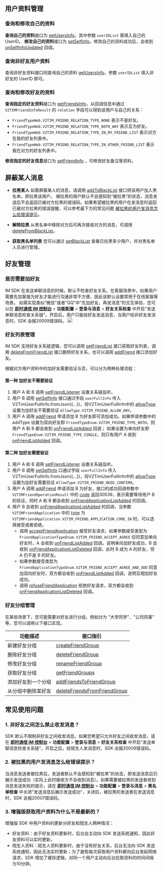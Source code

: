 ## 用户资料管理
### 查询和修改自己的资料
**查询自己的资料**接口为 [getUsersInfo](https://pub.dev/documentation/tencent_im_sdk_plugin/latest/manager_v2_tim_manager/V2TIMManager/getUsersInfo.html)，其中参数 `userIDList` 需填入自己的 UserID。
**修改自己的资料**接口为 [setSelfInfo](https://pub.dev/documentation/tencent_im_sdk_plugin/latest/manager_v2_tim_manager/V2TIMManager/setSelfInfo.html)。修改自己的资料成功后，会收到 [onSelfInfoUpdated](https://pub.dev/documentation/tencent_im_sdk_plugin_platform_interface/latest/enum_V2TimSDKListener/V2TimSDKListener/onSelfInfoUpdated.html) 回调。

### 查询非好友用户资料
查询非好友资料接口同查询自己的资料 [getUsersInfo](https://pub.dev/documentation/tencent_im_sdk_plugin/latest/manager_v2_tim_manager/V2TIMManager/getUsersInfo.html)，参数 `userIDList` 填入非好友的 UserID 即可。

### 查询和修改好友的资料
**查询指定的好友资料**接口为 [getFriendsInfo](https://pub.dev/documentation/tencent_im_sdk_plugin/latest/manager_v2_tim_friendship_manager/V2TIMFriendshipManager/getFriendsInfo.html)，从回调信息中通过 `V2TIMFriendInfoResult` 的 `relation` 字段可以得到该用户与自己的关系：
- `FriendTypeWeb.V2TIM_FRIEND_RELATION_TYPE_NONE` 表示不是好友。
- `FriendTypeWeb.V2TIM_FRIEND_RELATION_TYPE_BOTH_WAY` 表示互为好友。
- `FriendTypeWeb.V2TIM_FRIEND_RELATION_TYPE_IN_MY_FRIEND_LIST` 表示对方在我的好友列表中。
- `FriendTypeWeb.V2TIM_FRIEND_RELATION_TYPE_IN_OTHER_FRIEND_LIST` 表示我在对方的好友列表中。

**修改指定的好友信息**接口为 [setFriendInfo](https://pub.dev/documentation/tencent_im_sdk_plugin/latest/manager_v2_tim_friendship_manager/V2TIMFriendshipManager/setFriendInfo.html) ，可修改好友备注等资料。

## 屏蔽某人消息
- **拉黑某人**
如需屏蔽某人的消息，请调用 [addToBlackList](https://pub.dev/documentation/tencent_im_sdk_plugin/latest/manager_v2_tim_friendship_manager/V2TIMFriendshipManager/addToBlackList.html) 接口把该用户加入黑名单，即拉黑该用户。
被拉黑的用户默认不会感知到“被拉黑”的状态，消息发送后不会返回已被对方拉黑的错误码。如果希望被拉黑的用户在发消息时返回已被对方拉黑的错误提醒，可以参考最下方的常见问题 [被拉黑的用户发消息怎么给错误提示](#msgSendTips)。

- **解除拉黑**
从黑名单中移除对方后可再次接收对方的消息，可调用 [deleteFromBlackList](https://pub.dev/documentation/tencent_im_sdk_plugin/latest/manager_v2_tim_friendship_manager/V2TIMFriendshipManager/deleteFromBlackList.html)。

- **获取黑名单列表**
您可以通过 [getBlackList](https://pub.dev/documentation/tencent_im_sdk_plugin/latest/manager_v2_tim_friendship_manager/V2TIMFriendshipManager/getBlackList.html) 查看已拉黑多少用户，并对黑名单人员进行管理。

## 好友管理
### 是否需要加好友
IM SDK 在发送单聊消息的时候，默认不检查好友关系。在客服场景中，如果用户需要先加客服为好友才能进行沟通非常不方便，因此该默认设置常用于在线客服等场景。
如需实现类似“微信”或者“QQ”中“先加好友，再发消息”的交互体验，您可以在 [**即时通信 IM 控制台**](https://console.cloud.tencent.com/im) > **功能配置** > **登录与消息** > **好友关系检查** 中开启"发送单聊消息检查关系链"。开启后，用户只能给好友发送消息，当用户给非好友发消息时，SDK 会报20009错误码。
![](https://qcloudimg.tencent-cloud.cn/raw/56eebda5e424acc4f2a426bba5fe7c22.png)

### 好友列表管理

IM SDK 支持好友关系链逻辑，您可以调用 [getFriendList](https://pub.dev/documentation/tencent_im_sdk_plugin/latest/manager_v2_tim_friendship_manager/V2TIMFriendshipManager/getFriendList.html) 接口获取好友列表，调用 [deleteFromFriendList](https://pub.dev/documentation/tencent_im_sdk_plugin/latest/manager_v2_tim_friendship_manager/V2TIMFriendshipManager/deleteFromFriendList.html) 接口删除好友关系，也可以调用 [addFriend](https://pub.dev/documentation/tencent_im_sdk_plugin/latest/manager_v2_tim_friendship_manager/V2TIMFriendshipManager/addFriend.html) 接口添加好友。

根据对方用户资料中的加好友需要验证与否，可以分为两种处理流程：

#### 第一种 加好友不需要验证
1. 用户 A 和 B 调用 [setFriendListener](https://pub.dev/documentation/tencent_im_sdk_plugin_platform_interface/latest/method_channel_im_flutter/MethodChannelIm/setFriendListener.html) 设置关系链监听。
2. 用户 B 调用 [setSelfInfo](https://pub.dev/documentation/tencent_im_sdk_plugin/latest/manager_v2_tim_manager/V2TIMManager/setSelfInfo.html) 接口通过字段 `userFullInfo` 传入 V2TimUserFullInfo.fromJson({...})，将V2TimUserFullInfo中的 [allowType](https://pub.dev/documentation/tencent_im_sdk_plugin_platform_interface/latest/models_v2_tim_user_full_info/V2TimUserFullInfo/allowType.html) 设置为加好友不需要验证 `AllowType.V2TIM_FRIEND_ALLOW_ANY`。
3. 用户 A 调用  [addFriend](https://pub.dev/documentation/tencent_im_sdk_plugin/latest/manager_v2_tim_friendship_manager/V2TIMFriendshipManager/addFriend.html) 申请添加 B 为好友即可添加成功。如果申请参数中的 addType 设置为双向好友即 `FriendTypeEnum.V2TIM_FRIEND_TYPE_BOTH`，则用户 A 和 B 都会收到 [onFriendListAdded](https://pub.dev/documentation/tencent_im_sdk_plugin_platform_interface/latest/enum_V2TimFriendshipListener/V2TimFriendshipListener/onFriendListAdded.html) 回调；
	如果设置为单向好友即 `FriendTypeEnum.V2TIM_FRIEND_TYPE_SINGLE`，则只有用户 A 收到 [onFriendListAdded](https://pub.dev/documentation/tencent_im_sdk_plugin_platform_interface/latest/enum_V2TimFriendshipListener/V2TimFriendshipListener/onFriendListAdded.html) 回调。

#### 第二种 加好友需要验证
1. 用户 A 和 B 调用 [setFriendListener](https://pub.dev/documentation/tencent_im_sdk_plugin/latest/manager_v2_tim_friendship_manager/V2TIMFriendshipManager/setFriendListener.html) 设置关系链监听。
2. 用户 B 调用 [setSelfInfo](https://pub.dev/documentation/tencent_im_sdk_plugin/latest/manager_v2_tim_manager/V2TIMManager/setSelfInfo.html) 口通过字段 `userFullInfo` 传入 V2TimUserFullInfo.fromJson({...})，将V2TimUserFullInfo中的 [allowType](https://pub.dev/documentation/tencent_im_sdk_plugin_platform_interface/latest/models_v2_tim_user_full_info/V2TimUserFullInfo/allowType.html)  设置为加好友需要验证 `AllowType.V2TIM_FRIEND_NEED_CONFIRM`。
3. 用户 A 调用  [addFriend](https://pub.dev/documentation/tencent_im_sdk_plugin/latest/manager_v2_tim_friendship_manager/V2TIMFriendshipManager/addFriend.html) 申请添加 B 为好友，接口的成功回调参数中 `V2TIMFriendOperationResult` 中的 [code](https://pub.dev/documentation/tencent_im_sdk_plugin_platform_interface/latest/models_v2_tim_value_callback/V2TimValueCallback/code.html) 返回30539，表示需要等待用户 B 的验证，同时 A 和 B 都会收到 [onFriendApplicationListAdded](https://pub.dev/documentation/tencent_im_sdk_plugin_platform_interface/latest/enum_V2TimFriendshipListener/V2TimFriendshipListener/onFriendApplicationListAdded.html) 的回调。
4. 用户 B 会收到 [onFriendApplicationListAdded](https://pub.dev/documentation/tencent_im_sdk_plugin_platform_interface/latest/enum_V2TimFriendshipListener/V2TimFriendshipListener/onFriendApplicationListAdded.html) 的回调，当参数 `V2TIMFriendApplication` 中的 [tyoe](https://pub.dev/documentation/tencent_im_sdk_plugin_platform_interface/latest/models_v2_tim_friend_application/V2TimFriendApplication/type.html) 为 `V2TIMFriendApplication.V2TIM_FRIEND_APPLICATION_COME_IN` 时，可以选择接受或者拒绝。
	- 调用 [acceptFriendApplication](https://pub.dev/documentation/tencent_im_sdk_plugin/latest/manager_v2_tim_friendship_manager/V2TIMFriendshipManager/acceptFriendApplication.html) 接受好友请求，如果参数接受类型为 `FriendApplicationTypeEnum.V2TIM_FRIEND_ACCEPT_AGREE` 仅同意加单向好友时，A 会收到 [onFriendListAdded](https://pub.dev/documentation/tencent_im_sdk_plugin_platform_interface/latest/enum_V2TimFriendshipListener/V2TimFriendshipListener/onFriendListAdded.html) 回调，说明单向加好友成功，B 会收到 [onFriendApplicationListDeleted](https://pub.dev/documentation/tencent_im_sdk_plugin_platform_interface/latest/enum_V2TimFriendshipListener/V2TimFriendshipListener/onFriendApplicationListDeleted.html) 回调，此时 B 成为 A 的好友，但 A 仍不是 B 的好友。
	- 如果参数接受类型为 `FriendApplicationTypeEnum.V2TIM_FRIEND_ACCEPT_AGREE_AND_ADD` 同意加双向好友时，双方都会收到  [onFriendListAdded](https://pub.dev/documentation/tencent_im_sdk_plugin_platform_interface/latest/enum_V2TimFriendshipListener/V2TimFriendshipListener/onFriendListAdded.html) 回调，说明互相加好友成功。
	- 调用 [refuseFriendApplication](https://pub.dev/documentation/tencent_im_sdk_plugin/latest/manager_v2_tim_friendship_manager/V2TIMFriendshipManager/refuseFriendApplication.html) 拒绝好友请求，双方都会收到 [onFriendApplicationListDeleted](https://pub.dev/documentation/tencent_im_sdk_plugin_platform_interface/latest/enum_V2TimFriendshipListener/V2TimFriendshipListener/onFriendApplicationListDeleted.html) 回调。

### 好友分组管理
在某些场景下，您可能需要对好友进行分组，例如分为 "大学同学"、"公司同事" 等，您可以调用以下接口实现。

| 功能描述 | 接口指引 |
|---------|---------|
| 新建好友分组 | [createFriendGroup](https://pub.dev/documentation/tencent_im_sdk_plugin/latest/manager_v2_tim_friendship_manager/V2TIMFriendshipManager/createFriendGroup.html) |
| 删除好友分组 | [deleteFriendGroup](https://pub.dev/documentation/tencent_im_sdk_plugin/latest/manager_v2_tim_friendship_manager/V2TIMFriendshipManager/deleteFriendGroup.html) |
| 修改好友分组 | [renameFriendGroup](https://pub.dev/documentation/tencent_im_sdk_plugin/latest/manager_v2_tim_friendship_manager/V2TIMFriendshipManager/renameFriendGroup.html) |
| 获取好友分组 |  [getFriendGroups](https://pub.dev/documentation/tencent_im_sdk_plugin/latest/manager_v2_tim_friendship_manager/V2TIMFriendshipManager/getFriendGroups.html) |
| 添加好友到一个分组 |  [addFriendsToFriendGroup](https://pub.dev/documentation/tencent_im_sdk_plugin/latest/manager_v2_tim_friendship_manager/V2TIMFriendshipManager/addFriendsToFriendGroup.html) |
| 从分组中删除某好友 |  [deleteFriendsFromFriendGroup](https://pub.dev/documentation/tencent_im_sdk_plugin/latest/manager_v2_tim_friendship_manager/V2TIMFriendshipManager/deleteFriendsFromFriendGroup.html) |

## 常见使用问题

### 1. 非好友之间怎么禁止收发消息？
SDK 默认不限制非好友之间收发消息。如果您希望只允许好友之间收发消息，请在 [**即时通信 IM 控制台**](https://console.cloud.tencent.com/im) > **功能配置** > **登录与消息** > **好友关系检查** 中开启"发送单聊消息检查关系链"。开启之后，给陌生人发消息时，SDK 会报20009错误码。

[](id:msgSendTips)
### 2. 被拉黑的用户发消息怎么给错误提示？
当消息发送者被拉黑后，发送者默认不会感知到“被拉黑”的状态，即发送消息后仍展示发送成功（实际上此时接收方不会收到消息）。如果需要被拉黑的发送者收到消息发送失败的提示，请在 [**即时通信 IM 控制台**](https://console.cloud.tencent.com/im) > **功能配置** > **登录与消息** > **黑名单检查** 中关闭"发送消息后展示发送成功"，关闭后，被拉黑的发送者在发送消息时，SDK 会报20007错误码。

### 3. 增强版获取用户资料为什么不是最新的？
增强版 SDK 中用户资料的更新分好友和陌生人两种情况：
 - 好友资料：由于好友资料更新时，后台会主动向 SDK 发送系统通知，因此好友资料可以实时更新。
 - 陌生人资料：陌生人资料更新时，由于没有好友关系，后台无法向 SDK 发送系统通知，因此无法实时更新；为了避免每次获取用户资料都向后台发起网络请求，SDK 增加了缓存逻辑，对同一个用户主动向后台拉取资料的时间间隔为10分钟。
